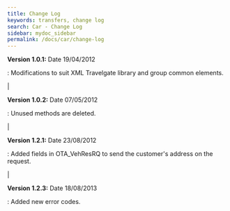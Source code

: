 ```yaml
---
title: Change Log
keywords: transfers, change log
search: Car - Change Log
sidebar: mydoc_sidebar
permalink: /docs/car/change-log
---
```




**Version 1.0.1:** Date 19/04/2012

 :  Modifications to suit XML Travelgate library and group common elements.

|

**Version 1.0.2:** Date 07/05/2012

 :  Unused methods are deleted.

|

**Version 1.2.1:** Date 23/08/2012

 :  Added fields in OTA_VehResRQ to send the customer's address on the request.

| 

**Version 1.2.3:** Date 18/08/2013

 :  Added new error codes.


